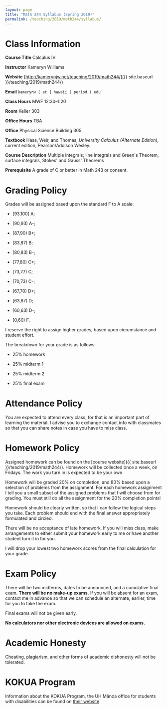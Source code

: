 ```yaml
---
layout: page
title: "Math 244 Syllabus (Spring 2019)"
permalink: /teaching/2019/math244/syllabus/
---
```


Class Information
=====

**Course Title** Calculus IV

**Instructor** Kameryn Williams

**Website** [http://kamerynjw.net/teaching/2019/math244/]({{ site.baseurl }}/teaching/2019/math244/)

**Email** `kamerynw [ at ] hawaii ( period ) edu`

**Class Hours** MWF 12:30–1:20

**Room** Keller 303

**Office Hours** TBA

**Office** Physical Science Building 305

**Textbook** Haas, Weir, and Thomas, *University Calculus (Alternate Edition)*, current edition, Pearson/Addison Wesley.

**Course Description** Multiple integrals; line integrals and Green's Theorem, surface integrals, Stokes' and Gauss' Theorems 

**Prerequisite** A grade of C or better in Math 243 or consent.

Grading Policy
=======

Grades will be assigned based upon the standard F to A scale: 

* [93,100] A; 

* [90,93) A-; 

* [87,90) B+; 

* [83,87) B; 

* [80,83) B-; 

* [77,80) C+; 

* [73,77) C; 

* [70,73) C-; 

* [67,70) D+; 

* [63,67) D; 

* [60,63) D-; 

* [0,60) F. 

I reserve the right to assign higher grades, based upon circumstance and student effort.

The breakdown for your grade is as follows:

* 25% homework

* 25% midterm 1

* 25% midterm 2

* 25% final exam

Attendance Policy
==========

You are expected to attend every class, for that is an important part of learning the material. I advise you to exchange contact info with classmates so that you can share notes in case you have to miss class.

Homework Policy
========

Assigned homework can be found on the [course website]({{ site.baseurl }}/teaching/2019/math244/). Homework will be collected once a week, on Fridays. The work you turn in is expected to be your own.

Homework will be graded 20% on completion, and 80% based upon a selection of problems from the assignment. For each homework assignment I tell you a small subset of the assigned problems that I will choose from for grading. You must still do all the assignment for the 20% completion points! 

Homework should be clearly written, so that I can follow the logical steps you take. Each problem should end with the final answer appropriately formulated and circled.

There will be no acceptance of late homework. If you will miss class, make arrangements to either submit your homework early to me or have another student turn it in for you.

I will drop your lowest two homework scores from the final calculation for your grade.

Exam Policy
====

There will be two midterms, dates to be announced, and a cumulative final exam. **There will be no make-up exams.** If you will be absent for an exam, contact me in advance so that we can schedule an alternate, earlier, time for you to take the exam.

Final exams will not be given early. 

**No calculators nor other electronic devices are allowed on exams.**

Academic Honesty
========

Cheating, plagiarism, and other forms of academic dishonesty will not be tolerated.

KOKUA Program
=====

Information about the KOKUA Program, the UH Mānoa office for students with disabilities can be found on [their website](http://www.hawaii.edu/kokua/). 
